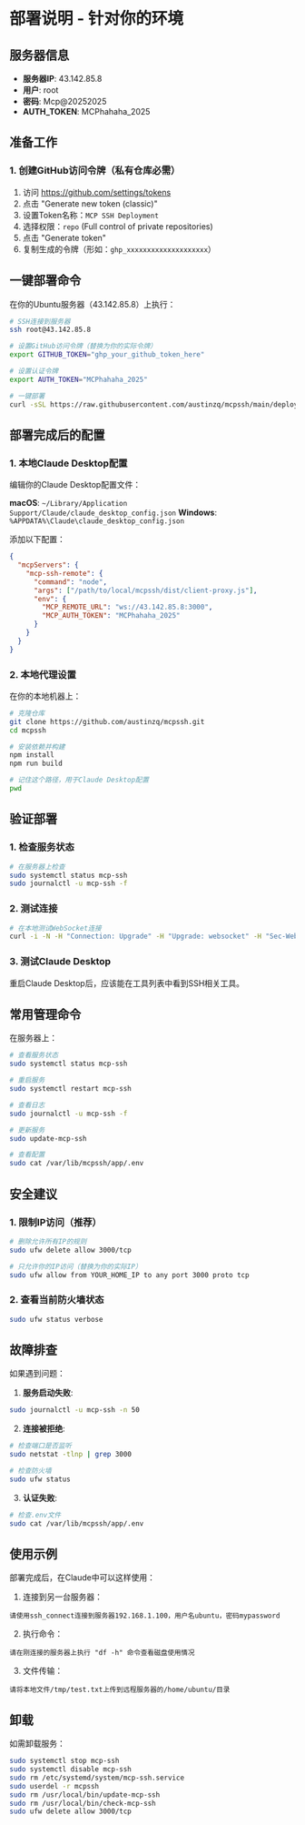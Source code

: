 # 部署说明 - 针对你的环境

## 服务器信息
- **服务器IP**: 43.142.85.8
- **用户**: root
- **密码**: Mcp@20252025
- **AUTH_TOKEN**: MCPhahaha_2025

## 准备工作

### 1. 创建GitHub访问令牌（私有仓库必需）

1. 访问 https://github.com/settings/tokens
2. 点击 "Generate new token (classic)"
3. 设置Token名称：`MCP SSH Deployment`
4. 选择权限：`repo` (Full control of private repositories)
5. 点击 "Generate token"
6. 复制生成的令牌（形如：`ghp_xxxxxxxxxxxxxxxxxxxx`）

## 一键部署命令

在你的Ubuntu服务器（43.142.85.8）上执行：

```bash
# SSH连接到服务器
ssh root@43.142.85.8

# 设置GitHub访问令牌（替换为你的实际令牌）
export GITHUB_TOKEN="ghp_your_github_token_here"

# 设置认证令牌
export AUTH_TOKEN="MCPhahaha_2025"

# 一键部署
curl -sSL https://raw.githubusercontent.com/austinzq/mcpssh/main/deploy-ubuntu.sh | sudo -E bash
```

## 部署完成后的配置

### 1. 本地Claude Desktop配置

编辑你的Claude Desktop配置文件：

**macOS**: `~/Library/Application Support/Claude/claude_desktop_config.json`
**Windows**: `%APPDATA%\Claude\claude_desktop_config.json`

添加以下配置：

```json
{
  "mcpServers": {
    "mcp-ssh-remote": {
      "command": "node",
      "args": ["/path/to/local/mcpssh/dist/client-proxy.js"],
      "env": {
        "MCP_REMOTE_URL": "ws://43.142.85.8:3000",
        "MCP_AUTH_TOKEN": "MCPhahaha_2025"
      }
    }
  }
}
```

### 2. 本地代理设置

在你的本地机器上：

```bash
# 克隆仓库
git clone https://github.com/austinzq/mcpssh.git
cd mcpssh

# 安装依赖并构建
npm install
npm run build

# 记住这个路径，用于Claude Desktop配置
pwd
```

## 验证部署

### 1. 检查服务状态
```bash
# 在服务器上检查
sudo systemctl status mcp-ssh
sudo journalctl -u mcp-ssh -f
```

### 2. 测试连接
```bash
# 在本地测试WebSocket连接
curl -i -N -H "Connection: Upgrade" -H "Upgrade: websocket" -H "Sec-WebSocket-Key: test" -H "Sec-WebSocket-Version: 13" -H "Authorization: Bearer MCPhahaha_2025" http://43.142.85.8:3000/
```

### 3. 测试Claude Desktop
重启Claude Desktop后，应该能在工具列表中看到SSH相关工具。

## 常用管理命令

在服务器上：

```bash
# 查看服务状态
sudo systemctl status mcp-ssh

# 重启服务
sudo systemctl restart mcp-ssh

# 查看日志
sudo journalctl -u mcp-ssh -f

# 更新服务
sudo update-mcp-ssh

# 查看配置
sudo cat /var/lib/mcpssh/app/.env
```

## 安全建议

### 1. 限制IP访问（推荐）
```bash
# 删除允许所有IP的规则
sudo ufw delete allow 3000/tcp

# 只允许你的IP访问（替换为你的实际IP）
sudo ufw allow from YOUR_HOME_IP to any port 3000 proto tcp
```

### 2. 查看当前防火墙状态
```bash
sudo ufw status verbose
```

## 故障排查

如果遇到问题：

1. **服务启动失败**:
```bash
sudo journalctl -u mcp-ssh -n 50
```

2. **连接被拒绝**:
```bash
# 检查端口是否监听
sudo netstat -tlnp | grep 3000

# 检查防火墙
sudo ufw status
```

3. **认证失败**:
```bash
# 检查.env文件
sudo cat /var/lib/mcpssh/app/.env
```

## 使用示例

部署完成后，在Claude中可以这样使用：

1. 连接到另一台服务器：
```
请使用ssh_connect连接到服务器192.168.1.100，用户名ubuntu，密码mypassword
```

2. 执行命令：
```
请在刚连接的服务器上执行 "df -h" 命令查看磁盘使用情况
```

3. 文件传输：
```
请将本地文件/tmp/test.txt上传到远程服务器的/home/ubuntu/目录
```

## 卸载

如需卸载服务：

```bash
sudo systemctl stop mcp-ssh
sudo systemctl disable mcp-ssh
sudo rm /etc/systemd/system/mcp-ssh.service
sudo userdel -r mcpssh
sudo rm /usr/local/bin/update-mcp-ssh
sudo rm /usr/local/bin/check-mcp-ssh
sudo ufw delete allow 3000/tcp
```